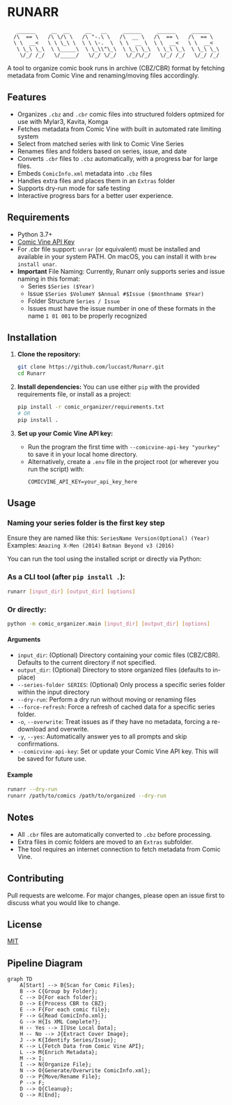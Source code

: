 # RUNARR

```
   ______     __  __     __   __     ______     ______     ______
  /\  == \   /\ \/\ \   /\ "-.\ \   /\  __ \   /\  == \   /\  == \
  \ \  __<   \ \ \_\ \  \ \ \-.  \  \ \  __ \  \ \  __<   \ \  __<
   \ \_\ \_\  \ \_____\  \ \_\\"\_\  \ \_\ \_\  \ \_\ \_\  \ \_\ \_\
    \/_/ /_/   \/_____/   \/_/ \/_/   \/_/\/_/   \/_/ /_/   \/_/ /_/
```

A tool to organize comic book runs in archive (CBZ/CBR) format by fetching metadata from Comic Vine and renaming/moving files accordingly.

## Features
- Organizes `.cbz` and `.cbr` comic files into structured folders optmized for use with Mylar3, Kavita, Komga
- Fetches metadata from Comic Vine with built in automated rate limiting system
- Select from matched series with link to Comic Vine Series
- Renames files and folders based on series, issue, and date
- Converts `.cbr` files to `.cbz` automatically, with a progress bar for large files.
- Embeds `ComicInfo.xml` metadata into `.cbz` files
- Handles extra files and places them in an `Extras` folder
- Supports dry-run mode for safe testing
- Interactive progress bars for a better user experience.

## Requirements
- Python 3.7+
- [Comic Vine API Key](https://comicvine.gamespot.com/api/)
- For .cbr file support: `unrar` (or equivalent) must be installed and available in your system PATH. On macOS, you can install it with `brew install unar`.
- **Important** File Naming: Currently, Runarr only supports series and issue naming in this format:
   - Series ```$Series ($Year)```
   - Issue ```$Series $VolumeY $Annual #$Issue ($monthname $Year)```
   - Folder Structure ```Series / Issue```
   - Issues must have the issue number in one of these formats in the name ```1 01 001``` to be properly recognized

## Installation

1. **Clone the repository:**
   ```sh
   git clone https://github.com/luccast/Runarr.git
   cd Runarr
   ```

2. **Install dependencies:**
   You can use either `pip` with the provided requirements file, or install as a project:
   ```sh
   pip install -r comic_organizer/requirements.txt
   # OR
   pip install .
   ```

3. **Set up your Comic Vine API key:**
   - Run the program the first time with `--comicvine-api-key "yourkey"` to save it in your local home directory.
   - Alternatively, create a `.env` file in the project root (or wherever you run the script) with:
     ```env
     COMICVINE_API_KEY=your_api_key_here
     ```

## Usage

### Naming your series folder is the first key step

Ensure they are named like this:
```SeriesName Version(Optional) (Year)```
Examples:
```Amazing X-Men (2014)```
```Batman Beyond v3 (2016)```

You can run the tool using the installed script or directly via Python:

### As a CLI tool (after `pip install .`):
```sh
runarr [input_dir] [output_dir] [options]
```

### Or directly:
```sh
python -m comic_organizer.main [input_dir] [output_dir] [options]
```

#### Arguments
- `input_dir`: (Optional) Directory containing your comic files (CBZ/CBR). Defaults to the current directory if not specified.
- `output_dir`: (Optional) Directory to store organized files (defaults to in-place)
- `--series-folder SERIES`: (Optional) Only process a specific series folder within the input directory
- `--dry-run`: Perform a dry run without moving or renaming files
- `--force-refresh`: Force a refresh of cached data for a specific series folder.
- `-o`, `--overwrite`: Treat issues as if they have no metadata, forcing a re-download and overwrite.
- `-y`, `--yes`: Automatically answer yes to all prompts and skip confirmations.
- `--comicvine-api-key`: Set or update your Comic Vine API key. This will be saved for future use.

#### Example
```sh
runarr --dry-run
runarr /path/to/comics /path/to/organized --dry-run
```

## Notes
- All `.cbr` files are automatically converted to `.cbz` before processing.
- Extra files in comic folders are moved to an `Extras` subfolder.
- The tool requires an internet connection to fetch metadata from Comic Vine.

## Contributing
Pull requests are welcome. For major changes, please open an issue first to discuss what you would like to change.

## License
[MIT](https://choosealicense.com/licenses/mit/)

## Pipeline Diagram

```mermaid
graph TD
    A[Start] --> B{Scan for Comic Files};
    B --> C{Group by Folder};
    C --> D{For each folder};
    D --> E{Process CBR to CBZ};
    E --> F{For each comic file};
    F --> G{Read ComicInfo.xml};
    G --> H{Is XML Complete?};
    H -- Yes --> I[Use Local Data];
    H -- No --> J{Extract Cover Image};
    J --> K{Identify Series/Issue};
    K --> L{Fetch Data from Comic Vine API};
    L --> M{Enrich Metadata};
    M --> I;
    I --> N{Organize File};
    N --> O{Generate/Overwrite ComicInfo.xml};
    O --> P{Move/Rename File};
    P --> F;
    D --> Q{Cleanup};
    Q --> R[End];
```
